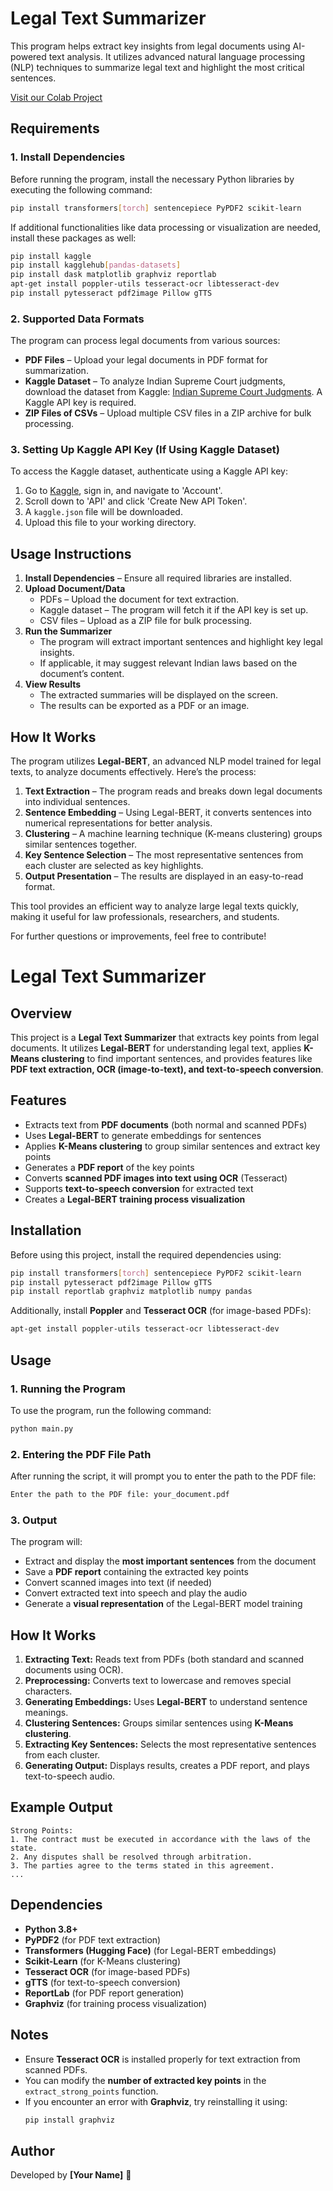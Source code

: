 # Legal Text Summarizer

This program helps extract key insights from legal documents using AI-powered text analysis. It utilizes advanced natural language processing (NLP) techniques to summarize legal text and highlight the most critical sentences.

[Visit our Colab Project](https://colab.research.google.com/drive/1HaKfQf_nTephfoSubHuj71uhgGgoxbON?usp=sharing "Colab Project")

## Requirements

### 1. Install Dependencies
Before running the program, install the necessary Python libraries by executing the following command:

```sh
pip install transformers[torch] sentencepiece PyPDF2 scikit-learn
```

If additional functionalities like data processing or visualization are needed, install these packages as well:

```sh
pip install kaggle
pip install kagglehub[pandas-datasets]
pip install dask matplotlib graphviz reportlab
apt-get install poppler-utils tesseract-ocr libtesseract-dev
pip install pytesseract pdf2image Pillow gTTS
```

### 2. Supported Data Formats

The program can process legal documents from various sources:

- **PDF Files** – Upload your legal documents in PDF format for summarization.
- **Kaggle Dataset** – To analyze Indian Supreme Court judgments, download the dataset from Kaggle: [Indian Supreme Court Judgments](https://www.kaggle.com/datasets/vangap/indian-supreme-court-judgments). A Kaggle API key is required.
- **ZIP Files of CSVs** – Upload multiple CSV files in a ZIP archive for bulk processing.

### 3. Setting Up Kaggle API Key (If Using Kaggle Dataset)

To access the Kaggle dataset, authenticate using a Kaggle API key:

1. Go to [Kaggle](https://www.kaggle.com/), sign in, and navigate to 'Account'.
2. Scroll down to 'API' and click 'Create New API Token'.
3. A `kaggle.json` file will be downloaded.
4. Upload this file to your working directory.

## Usage Instructions

1. **Install Dependencies** – Ensure all required libraries are installed.
2. **Upload Document/Data**
   - PDFs – Upload the document for text extraction.
   - Kaggle dataset – The program will fetch it if the API key is set up.
   - CSV files – Upload as a ZIP file for bulk processing.
3. **Run the Summarizer**
   - The program will extract important sentences and highlight key legal insights.
   - If applicable, it may suggest relevant Indian laws based on the document’s content.
4. **View Results**
   - The extracted summaries will be displayed on the screen.
   - The results can be exported as a PDF or an image.

## How It Works

The program utilizes **Legal-BERT**, an advanced NLP model trained for legal texts, to analyze documents effectively. Here’s the process:

1. **Text Extraction** – The program reads and breaks down legal documents into individual sentences.
2. **Sentence Embedding** – Using Legal-BERT, it converts sentences into numerical representations for better analysis.
3. **Clustering** – A machine learning technique (K-means clustering) groups similar sentences together.
4. **Key Sentence Selection** – The most representative sentences from each cluster are selected as key highlights.
5. **Output Presentation** – The results are displayed in an easy-to-read format.

This tool provides an efficient way to analyze large legal texts quickly, making it useful for law professionals, researchers, and students.

For further questions or improvements, feel free to contribute!



# Legal Text Summarizer

## Overview
This project is a **Legal Text Summarizer** that extracts key points from legal documents. It utilizes **Legal-BERT** for understanding legal text, applies **K-Means clustering** to find important sentences, and provides features like **PDF text extraction, OCR (image-to-text), and text-to-speech conversion**.

## Features
- Extracts text from **PDF documents** (both normal and scanned PDFs)
- Uses **Legal-BERT** to generate embeddings for sentences
- Applies **K-Means clustering** to group similar sentences and extract key points
- Generates a **PDF report** of the key points
- Converts **scanned PDF images into text using OCR** (Tesseract)
- Supports **text-to-speech conversion** for extracted text
- Creates a **Legal-BERT training process visualization**

## Installation

Before using this project, install the required dependencies using:

```bash
pip install transformers[torch] sentencepiece PyPDF2 scikit-learn
pip install pytesseract pdf2image Pillow gTTS
pip install reportlab graphviz matplotlib numpy pandas
```

Additionally, install **Poppler** and **Tesseract OCR** (for image-based PDFs):

```bash
apt-get install poppler-utils tesseract-ocr libtesseract-dev
```

## Usage

### 1. Running the Program
To use the program, run the following command:

```bash
python main.py
```

### 2. Entering the PDF File Path
After running the script, it will prompt you to enter the path to the PDF file:

```bash
Enter the path to the PDF file: your_document.pdf
```

### 3. Output
The program will:
- Extract and display the **most important sentences** from the document
- Save a **PDF report** containing the extracted key points
- Convert scanned images into text (if needed)
- Convert extracted text into speech and play the audio
- Generate a **visual representation** of the Legal-BERT model training

## How It Works

1. **Extracting Text:** Reads text from PDFs (both standard and scanned documents using OCR).
2. **Preprocessing:** Converts text to lowercase and removes special characters.
3. **Generating Embeddings:** Uses **Legal-BERT** to understand sentence meanings.
4. **Clustering Sentences:** Groups similar sentences using **K-Means clustering**.
5. **Extracting Key Sentences:** Selects the most representative sentences from each cluster.
6. **Generating Output:** Displays results, creates a PDF report, and plays text-to-speech audio.

## Example Output
```
Strong Points:
1. The contract must be executed in accordance with the laws of the state.
2. Any disputes shall be resolved through arbitration.
3. The parties agree to the terms stated in this agreement.
...
```

## Dependencies
- **Python 3.8+**
- **PyPDF2** (for PDF text extraction)
- **Transformers (Hugging Face)** (for Legal-BERT embeddings)
- **Scikit-Learn** (for K-Means clustering)
- **Tesseract OCR** (for image-based PDFs)
- **gTTS** (for text-to-speech conversion)
- **ReportLab** (for PDF report generation)
- **Graphviz** (for training process visualization)

## Notes
- Ensure **Tesseract OCR** is installed properly for text extraction from scanned PDFs.
- You can modify the **number of extracted key points** in the `extract_strong_points` function.
- If you encounter an error with **Graphviz**, try reinstalling it using:
  ```bash
  pip install graphviz
  ```

## Author
Developed by **[Your Name]** 🚀

